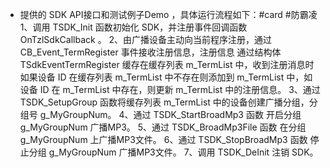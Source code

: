 - 提供的 SDK API接口和测试例子Demo ，具体运行流程如下：#card #防霸凌 
  1、调用 TSDK_Init 函数初始化 SDK，并注册事件回调函数 OnTzlSdkCallback 。
  2、由广播设备主动向当前程序注册，通过 CB_Event_TermRegister 事件接收注册信息，注册信息 通过结构体 TSdkEventTermRegister 缓存在缓存列表 m_TermList 中，收到注册消息时如果设备 ID 在缓存列表 m_TermList 中不存在则添加到 m_TermList 中，如设备 ID 在 m_TermList 中存在，则更新 m_TermList 中的注册信息。
  3、通过 TSDK_SetupGroup 函数将缓存列表 m_TermList 中的设备创建广播分组，分组号 g_MyGroupNum。
  4、通过 TSDK_StartBroadMp3 函数 开启分组 g_MyGroupNum 广播MP3。
  5、通过 TSDK_BroadMp3File 函数 在分组 g_MyGroupNum 上广播MP3文件。
  6、通过 TSDK_StopBroadMp3 函数 停止分组 g_MyGroupNum 广播MP3文件。
  7、调用 TSDK_DeInit 注销 SDK。